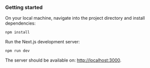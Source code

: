 ### Getting started

On your local machine, navigate into the project directory and install dependencies:

```bash
npm install
```

Run the Next.js development server:

```bash
npm run dev
```

The server should be available on: [http://localhost:3000](http://localhost:3000).


